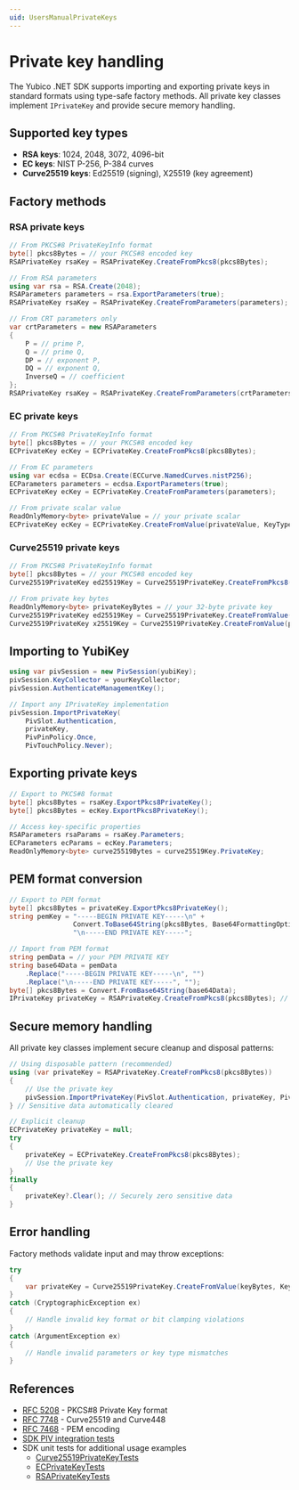 ```yaml
---
uid: UsersManualPrivateKeys
---
```


<!-- Copyright 2021 Yubico AB

Licensed under the Apache License, Version 2.0 (the "License");
you may not use this file except in compliance with the License.
You may obtain a copy of the License at

    http://www.apache.org/licenses/LICENSE-2.0

Unless required by applicable law or agreed to in writing, software
distributed under the License is distributed on an "AS IS" BASIS,
WITHOUT WARRANTIES OR CONDITIONS OF ANY KIND, either express or implied.
See the License for the specific language governing permissions and
limitations under the License. -->

# Private key handling

The Yubico .NET SDK supports importing and exporting private keys in standard formats using type-safe factory methods. All private key classes implement `IPrivateKey` and provide secure memory handling.

## Supported key types

- **RSA keys**: 1024, 2048, 3072, 4096-bit
- **EC keys**: NIST P-256, P-384 curves
- **Curve25519 keys**: Ed25519 (signing), X25519 (key agreement)

## Factory methods

### RSA private keys

```csharp
// From PKCS#8 PrivateKeyInfo format
byte[] pkcs8Bytes = // your PKCS#8 encoded key
RSAPrivateKey rsaKey = RSAPrivateKey.CreateFromPkcs8(pkcs8Bytes);

// From RSA parameters
using var rsa = RSA.Create(2048);
RSAParameters parameters = rsa.ExportParameters(true);
RSAPrivateKey rsaKey = RSAPrivateKey.CreateFromParameters(parameters);

// From CRT parameters only
var crtParameters = new RSAParameters
{
    P = // prime P,
    Q = // prime Q,
    DP = // exponent P,
    DQ = // exponent Q,
    InverseQ = // coefficient
};
RSAPrivateKey rsaKey = RSAPrivateKey.CreateFromParameters(crtParameters);
```

### EC private keys

```csharp
// From PKCS#8 PrivateKeyInfo format
byte[] pkcs8Bytes = // your PKCS#8 encoded key
ECPrivateKey ecKey = ECPrivateKey.CreateFromPkcs8(pkcs8Bytes);

// From EC parameters
using var ecdsa = ECDsa.Create(ECCurve.NamedCurves.nistP256);
ECParameters parameters = ecdsa.ExportParameters(true);
ECPrivateKey ecKey = ECPrivateKey.CreateFromParameters(parameters);

// From private scalar value
ReadOnlyMemory<byte> privateValue = // your private scalar
ECPrivateKey ecKey = ECPrivateKey.CreateFromValue(privateValue, KeyType.ECP256);
```

### Curve25519 private keys

```csharp
// From PKCS#8 PrivateKeyInfo format
byte[] pkcs8Bytes = // your PKCS#8 encoded key
Curve25519PrivateKey ed25519Key = Curve25519PrivateKey.CreateFromPkcs8(pkcs8Bytes);

// From private key bytes
ReadOnlyMemory<byte> privateKeyBytes = // your 32-byte private key
Curve25519PrivateKey ed25519Key = Curve25519PrivateKey.CreateFromValue(privateKeyBytes, KeyType.Ed25519);
Curve25519PrivateKey x25519Key = Curve25519PrivateKey.CreateFromValue(privateKeyBytes, KeyType.X25519);
```

## Importing to YubiKey

```csharp
using var pivSession = new PivSession(yubiKey);
pivSession.KeyCollector = yourKeyCollector;
pivSession.AuthenticateManagementKey();

// Import any IPrivateKey implementation
pivSession.ImportPrivateKey(
    PivSlot.Authentication,
    privateKey,
    PivPinPolicy.Once,
    PivTouchPolicy.Never);
```

## Exporting private keys

```csharp
// Export to PKCS#8 format
byte[] pkcs8Bytes = rsaKey.ExportPkcs8PrivateKey();
byte[] pkcs8Bytes = ecKey.ExportPkcs8PrivateKey();

// Access key-specific properties
RSAParameters rsaParams = rsaKey.Parameters;
ECParameters ecParams = ecKey.Parameters;
ReadOnlyMemory<byte> curve25519Bytes = curve25519Key.PrivateKey;
```

## PEM format conversion

```csharp
// Export to PEM format
byte[] pkcs8Bytes = privateKey.ExportPkcs8PrivateKey();
string pemKey = "-----BEGIN PRIVATE KEY-----\n" +
                Convert.ToBase64String(pkcs8Bytes, Base64FormattingOptions.InsertLineBreaks) +
                "\n-----END PRIVATE KEY-----";

// Import from PEM format
string pemData = // your PEM PRIVATE KEY
string base64Data = pemData
    .Replace("-----BEGIN PRIVATE KEY-----\n", "")
    .Replace("\n-----END PRIVATE KEY-----", "");
byte[] pkcs8Bytes = Convert.FromBase64String(base64Data);
IPrivateKey privateKey = RSAPrivateKey.CreateFromPkcs8(pkcs8Bytes); // or ECPrivateKey, etc.
```

## Secure memory handling

All private key classes implement secure cleanup and disposal patterns:

```csharp
// Using disposable pattern (recommended)
using (var privateKey = RSAPrivateKey.CreateFromPkcs8(pkcs8Bytes))
{
    // Use the private key
    pivSession.ImportPrivateKey(PivSlot.Authentication, privateKey, PivPinPolicy.Once, PivTouchPolicy.Never);
} // Sensitive data automatically cleared

// Explicit cleanup
ECPrivateKey privateKey = null;
try
{
    privateKey = ECPrivateKey.CreateFromPkcs8(pkcs8Bytes);
    // Use the private key
}
finally
{
    privateKey?.Clear(); // Securely zero sensitive data
}
```

## Error handling

Factory methods validate input and may throw exceptions:

```csharp
try
{
    var privateKey = Curve25519PrivateKey.CreateFromValue(keyBytes, KeyType.X25519);
}
catch (CryptographicException ex)
{
    // Handle invalid key format or bit clamping violations
}
catch (ArgumentException ex)
{
    // Handle invalid parameters or key type mismatches
}
```

## References

- [RFC 5208](https://tools.ietf.org/html/rfc5208) - PKCS#8 Private Key format
- [RFC 7748](https://tools.ietf.org/html/rfc7748) - Curve25519 and Curve448
- [RFC 7468](https://tools.ietf.org/html/rfc7468) - PEM encoding
- [SDK PIV integration tests](https://github.com/Yubico/Yubico.NET.SDK/tree/main/Yubico.YubiKey/tests/integration/Yubico/YubiKey/Piv)
- SDK unit tests for additional usage examples
  - [Curve25519PrivateKeyTests](https://github.com/Yubico/Yubico.NET.SDK/blob/main/Yubico.YubiKey/tests/unit/Yubico/YubiKey/Cryptography/Curve25519PrivateKeyTests.cs)
  - [ECPrivateKeyTests](https://github.com/Yubico/Yubico.NET.SDK/blob/main/Yubico.YubiKey/tests/unit/Yubico/YubiKey/Cryptography/ECPrivateKeyTests.cs)
  - [RSAPrivateKeyTests](https://github.com/Yubico/Yubico.NET.SDK/blob/main/Yubico.YubiKey/tests/unit/Yubico/YubiKey/Cryptography/RSAPrivateKeyTests.cs)
